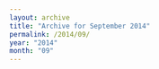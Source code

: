 ```yaml
---
layout: archive
title: "Archive for September 2014"
permalink: /2014/09/
year: "2014"
month: "09"
---
```

